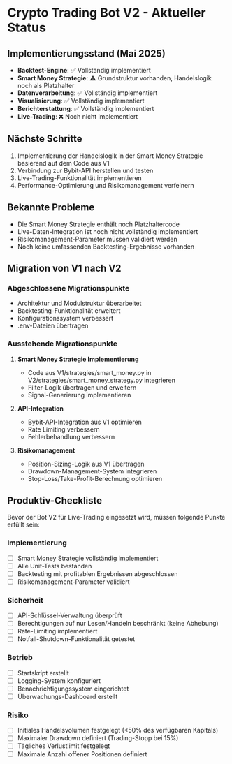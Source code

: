 # Crypto Trading Bot V2 - Aktueller Status

## Implementierungsstand (Mai 2025)

- **Backtest-Engine**: ✅ Vollständig implementiert
- **Smart Money Strategie**: ⚠️ Grundstruktur vorhanden, Handelslogik noch als Platzhalter
- **Datenverarbeitung**: ✅ Vollständig implementiert
- **Visualisierung**: ✅ Vollständig implementiert
- **Berichterstattung**: ✅ Vollständig implementiert
- **Live-Trading**: ❌ Noch nicht implementiert

## Nächste Schritte

1. Implementierung der Handelslogik in der Smart Money Strategie basierend auf dem Code aus V1
2. Verbindung zur Bybit-API herstellen und testen
3. Live-Trading-Funktionalität implementieren
4. Performance-Optimierung und Risikomanagement verfeinern

## Bekannte Probleme

- Die Smart Money Strategie enthält noch Platzhaltercode
- Live-Daten-Integration ist noch nicht vollständig implementiert
- Risikomanagement-Parameter müssen validiert werden
- Noch keine umfassenden Backtesting-Ergebnisse vorhanden

## Migration von V1 nach V2

### Abgeschlossene Migrationspunkte
- Architektur und Modulstruktur überarbeitet
- Backtesting-Funktionalität erweitert
- Konfigurationssystem verbessert
- .env-Dateien übertragen

### Ausstehende Migrationspunkte
1. **Smart Money Strategie Implementierung**
   - Code aus V1/strategies/smart_money.py in V2/strategies/smart_money_strategy.py integrieren
   - Filter-Logik übertragen und erweitern
   - Signal-Generierung implementieren

2. **API-Integration**
   - Bybit-API-Integration aus V1 optimieren
   - Rate Limiting verbessern
   - Fehlerbehandlung verbessern

3. **Risikomanagement**
   - Position-Sizing-Logik aus V1 übertragen
   - Drawdown-Management-System integrieren
   - Stop-Loss/Take-Profit-Berechnung optimieren

## Produktiv-Checkliste

Bevor der Bot V2 für Live-Trading eingesetzt wird, müssen folgende Punkte erfüllt sein:

### Implementierung
- [ ] Smart Money Strategie vollständig implementiert
- [ ] Alle Unit-Tests bestanden
- [ ] Backtesting mit profitablen Ergebnissen abgeschlossen
- [ ] Risikomanagement-Parameter validiert

### Sicherheit
- [ ] API-Schlüssel-Verwaltung überprüft
- [ ] Berechtigungen auf nur Lesen/Handeln beschränkt (keine Abhebung)
- [ ] Rate-Limiting implementiert
- [ ] Notfall-Shutdown-Funktionalität getestet

### Betrieb
- [ ] Startskript erstellt
- [ ] Logging-System konfiguriert
- [ ] Benachrichtigungssystem eingerichtet
- [ ] Überwachungs-Dashboard erstellt

### Risiko
- [ ] Initiales Handelsvolumen festgelegt (<50% des verfügbaren Kapitals)
- [ ] Maximaler Drawdown definiert (Trading-Stopp bei 15%)
- [ ] Tägliches Verlustlimit festgelegt
- [ ] Maximale Anzahl offener Positionen definiert
